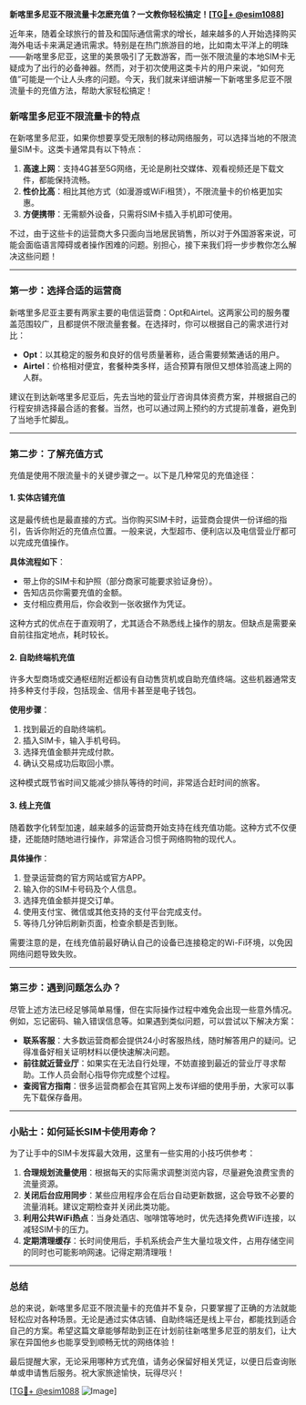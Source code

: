 **新喀里多尼亚不限流量卡怎麽充值？一文教你轻松搞定！[[TG💪+ @esim1088](https://t.me/s/esim1088)]**

近年来，随着全球旅行的普及和国际通信需求的增长，越来越多的人开始选择购买海外电话卡来满足通讯需求。特别是在热门旅游目的地，比如南太平洋上的明珠——新喀里多尼亚，这里的美景吸引了无数游客，而一张不限流量的本地SIM卡无疑成为了出行的必备神器。然而，对于初次使用这类卡片的用户来说，“如何充值”可能是一个让人头疼的问题。今天，我们就来详细讲解一下新喀里多尼亚不限流量卡的充值方法，帮助大家轻松搞定！

### 新喀里多尼亚不限流量卡的特点

在新喀里多尼亚，如果你想要享受无限制的移动网络服务，可以选择当地的不限流量SIM卡。这类卡通常具有以下特点：

1. **高速上网**：支持4G甚至5G网络，无论是刷社交媒体、观看视频还是下载文件，都能保持流畅。
2. **性价比高**：相比其他方式（如漫游或WiFi租赁），不限流量卡的价格更加实惠。
3. **方便携带**：无需额外设备，只需将SIM卡插入手机即可使用。

不过，由于这些卡的运营商大多只面向当地居民销售，所以对于外国游客来说，可能会面临语言障碍或者操作困难的问题。别担心，接下来我们将一步步教你怎么解决这些问题！

---

### 第一步：选择合适的运营商

新喀里多尼亚主要有两家主要的电信运营商：Opt和Airtel。这两家公司的服务覆盖范围较广，且都提供不限流量套餐。在选择时，你可以根据自己的需求进行对比：

- **Opt**：以其稳定的服务和良好的信号质量著称，适合需要频繁通话的用户。
- **Airtel**：价格相对便宜，套餐种类多样，适合预算有限但又想体验高速上网的人群。

建议在到达新喀里多尼亚后，先去当地的营业厅咨询具体资费方案，并根据自己的行程安排选择最合适的套餐。当然，也可以通过网上预约的方式提前准备，避免到了当地手忙脚乱。

---

### 第二步：了解充值方式

充值是使用不限流量卡的关键步骤之一。以下是几种常见的充值途径：

#### 1. **实体店铺充值**
这是最传统也是最直接的方式。当你购买SIM卡时，运营商会提供一份详细的指引，告诉你附近的充值点位置。一般来说，大型超市、便利店以及电信营业厅都可以完成充值操作。

**具体流程如下**：
- 带上你的SIM卡和护照（部分商家可能要求验证身份）。
- 告知店员你需要充值的金额。
- 支付相应费用后，你会收到一张收据作为凭证。

这种方式的优点在于直观明了，尤其适合不熟悉线上操作的朋友。但缺点是需要亲自前往指定地点，耗时较长。

#### 2. **自助终端机充值**
许多大型商场或交通枢纽附近都设有自动售货机或自助充值终端。这些机器通常支持多种支付手段，包括现金、信用卡甚至是电子钱包。

**使用步骤**：
1. 找到最近的自助终端机。
2. 插入SIM卡，输入手机号码。
3. 选择充值金额并完成付款。
4. 确认交易成功后取回小票。

这种模式既节省时间又能减少排队等待的时间，非常适合赶时间的旅客。

#### 3. **线上充值**
随着数字化转型加速，越来越多的运营商开始支持在线充值功能。这种方式不仅便捷，还能随时随地进行操作，非常适合习惯于网络购物的现代人。

**具体操作**：
1. 登录运营商的官方网站或官方APP。
2. 输入你的SIM卡号码及个人信息。
3. 选择充值金额并提交订单。
4. 使用支付宝、微信或其他支持的支付平台完成支付。
5. 等待几分钟后刷新页面，检查余额是否到账。

需要注意的是，在线充值前最好确认自己的设备已连接稳定的Wi-Fi环境，以免因网络问题导致失败。

---

### 第三步：遇到问题怎么办？

尽管上述方法已经足够简单易懂，但在实际操作过程中难免会出现一些意外情况。例如，忘记密码、输入错误信息等。如果遇到类似问题，可以尝试以下解决方案：

- **联系客服**：大多数运营商都会提供24小时客服热线，随时解答用户的疑问。记得准备好相关证明材料以便快速解决问题。
- **前往就近营业厅**：如果实在无法自行处理，不妨直接到最近的营业厅寻求帮助。工作人员会耐心指导你完成整个过程。
- **查阅官方指南**：很多运营商都会在其官网上发布详细的使用手册，大家可以事先下载保存备用。

---

### 小贴士：如何延长SIM卡使用寿命？

为了让手中的SIM卡发挥最大效用，这里有一些实用的小技巧供参考：

1. **合理规划流量使用**：根据每天的实际需求调整浏览内容，尽量避免浪费宝贵的流量资源。
2. **关闭后台应用同步**：某些应用程序会在后台自动更新数据，这会导致不必要的流量消耗。建议定期检查并关闭此类功能。
3. **利用公共WiFi热点**：当身处酒店、咖啡馆等地时，优先选择免费WiFi连接，以减轻SIM卡的压力。
4. **定期清理缓存**：长时间使用后，手机系统会产生大量垃圾文件，占用存储空间的同时也可能影响网速。记得定期清理哦！

---

### 总结

总的来说，新喀里多尼亚不限流量卡的充值并不复杂，只要掌握了正确的方法就能轻松应对各种场景。无论是通过实体店铺、自助终端还是线上平台，都能找到适合自己的方案。希望这篇文章能够帮助到正在计划前往新喀里多尼亚的朋友们，让大家在异国他乡也能享受到顺畅无忧的网络体验！

最后提醒大家，无论采用哪种方式充值，请务必保留好相关凭证，以便日后查询账单或申请售后服务。祝大家旅途愉快，玩得尽兴！

[[TG💪+ @esim1088](https://t.me/s/esim1088) ![Image](https://i.postimg.cc/4NQfJmqS/Snipaste-2025-05-13-00-14-12.png)]